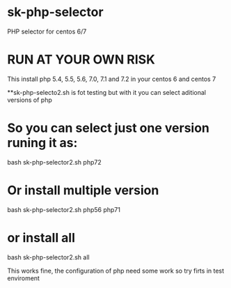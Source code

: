 # sk-php-selector
PHP selector for centos 6/7 

# RUN AT YOUR OWN RISK

This install php 5.4, 5.5, 5.6, 7.0, 7.1 and 7.2 in your centos 6 and centos 7

**sk-php-selecto2.sh is fot testing but with it you can select aditional versions of php

# So you can select just one version runing it as:

bash sk-php-selector2.sh php72

# Or install multiple version

bash sk-php-selector2.sh php56 php71

# or install all

bash sk-php-selector2.sh all

This works fine, the configuration of php need some work so try firts in test enviroment
